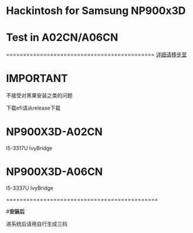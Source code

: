 # **Hackintosh for Samsung NP900x3D**
# ********Test in A02CN/A06CN********

============================================
[详细请移步至](https://xtremedev.top/default/131.html)


# **IMPORTANT**
不接受对黑果安装之类的问题

下载efi请从release下载

# **NP900X3D-A02CN**
I5-3317U IvyBridge

# **NP900X3D-A06CN**
I5-3337U IvyBridge

=============================================

#**安装后**

进系统后请用自行生成三码

